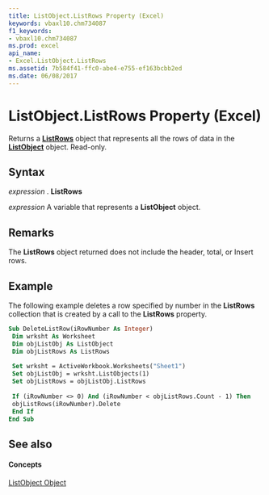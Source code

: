 ```yaml
---
title: ListObject.ListRows Property (Excel)
keywords: vbaxl10.chm734087
f1_keywords:
- vbaxl10.chm734087
ms.prod: excel
api_name:
- Excel.ListObject.ListRows
ms.assetid: 7b584f41-ffc0-abe4-e755-ef163bcbb2ed
ms.date: 06/08/2017
---
```



# ListObject.ListRows Property (Excel)

Returns a **[ListRows](listrows-object-excel.md)** object that represents all the rows of data in the **[ListObject](listobject-object-excel.md)** object. Read-only.


## Syntax

 _expression_ . **ListRows**

 _expression_ A variable that represents a **ListObject** object.


## Remarks

The **ListRows** object returned does not include the header, total, or Insert rows.


## Example

The following example deletes a row specified by number in the **ListRows** collection that is created by a call to the **ListRows** property.


```vb
Sub DeleteListRow(iRowNumber As Integer) 
 Dim wrksht As Worksheet 
 Dim objListObj As ListObject 
 Dim objListRows As ListRows 
 
 Set wrksht = ActiveWorkbook.Worksheets("Sheet1") 
 Set objListObj = wrksht.ListObjects(1) 
 Set objListRows = objListObj.ListRows 
 
 If (iRowNumber <> 0) And (iRowNumber < objListRows.Count - 1) Then 
 objListRows(iRowNumber).Delete 
 End If 
End Sub
```


## See also


#### Concepts


[ListObject Object](listobject-object-excel.md)

